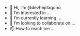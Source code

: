 - 👋 Hi, I’m @devheptagono
- 👀 I’m interested in ...
- 🌱 I’m currently learning ...
- 💞️ I’m looking to collaborate on ...
- 📫 How to reach me ...

<!---
devheptagono/devheptagono is a ✨ special ✨ repository because its `README.md` (this file) appears on your GitHub profile.
You can click the Preview link to take a look at your changes.
--->
